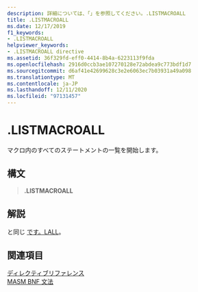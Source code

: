 ```yaml
---
description: 詳細については、「」を参照してください。.LISTMACROALL
title: .LISTMACROALL
ms.date: 12/17/2019
f1_keywords:
- .LISTMACROALL
helpviewer_keywords:
- .LISTMACROALL directive
ms.assetid: 36f329fd-eff0-4414-8b4a-6223113f9fda
ms.openlocfilehash: 2916d0ccb3ae107270128e72abdea9c773bdf1d7
ms.sourcegitcommit: d6af41e42699628c3e2e6063ec7b03931a49a098
ms.translationtype: MT
ms.contentlocale: ja-JP
ms.lasthandoff: 12/11/2020
ms.locfileid: "97131457"
---
```

# <a name="listmacroall"></a>.LISTMACROALL

マクロ内のすべてのステートメントの一覧を開始します。

## <a name="syntax"></a>構文

> **.LISTMACROALL**

## <a name="remarks"></a>解説

と同じ [です。LALL](dot-lall.md)。

## <a name="see-also"></a>関連項目

[ディレクティブリファレンス](directives-reference.md)\
[MASM BNF 文法](masm-bnf-grammar.md)
